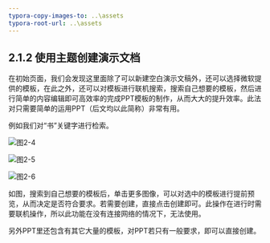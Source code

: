 ```yaml
---
typora-copy-images-to: ..\assets
typora-root-url: ..\assets
---
```


## 2.1.2  使用主题创建演示文档

在初始页面，我们会发现这里面除了可以新建空白演示文稿外，还可以选择微软提供的模板，在此之外，还可以对模板进行联机搜索，搜索自己想要的模板，然后进行简单的内容编辑即可高效率的完成PPT模板的制作，从而大大的提升效率。此法对只需要简单的运用PPT（后文均以此简称）非常有用。

例如我们对“书”关键字进行检索。

![图2-4](clip_image002-1565856406907.png)

![图2-5](1565856443251.png)

![图2-6](1565856475874.png)

如图，搜索到自己想要的模板后，单击更多图像，可以对选中的模板进行提前预览，从而决定是否符合要求。若需要创建，直接点击创建即可。此操作在进行时需要联机操作，所以此功能在没有连接网络的情况下，无法使用。

另外PPT里还包含有其它大量的模板，对PPT若只有一般要求，即可以直接创建。